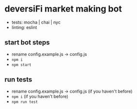 # deversiFi market making bot
- tests: mocha | chai | nyc
- linting: eslint

## start bot steps
- rename config.example.js -> config.js
- ```npm i```
- ```npm start```

## run tests
- rename config.example.js -> config.js (if you haven't before)
- ```npm i``` (if you haven't before)
- ```npm run test```